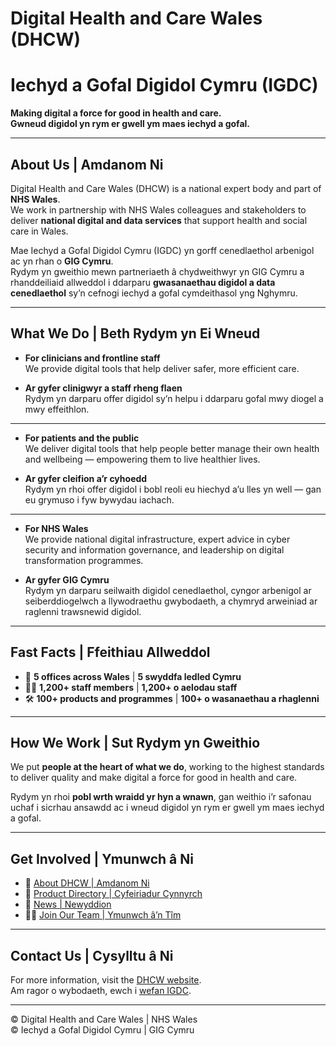 # Digital Health and Care Wales (DHCW)  
# Iechyd a Gofal Digidol Cymru (IGDC)  

**Making digital a force for good in health and care.**  
**Gwneud digidol yn rym er gwell ym maes iechyd a gofal.**

---

## About Us | Amdanom Ni

Digital Health and Care Wales (DHCW) is a national expert body and part of **NHS Wales**.  
We work in partnership with NHS Wales colleagues and stakeholders to deliver **national digital and data services** that support health and social care in Wales.

Mae Iechyd a Gofal Digidol Cymru (IGDC) yn gorff cenedlaethol arbenigol ac yn rhan o **GIG Cymru**.  
Rydym yn gweithio mewn partneriaeth â chydweithwyr yn GIG Cymru a rhanddeiliaid allweddol i ddarparu **gwasanaethau digidol a data cenedlaethol** sy’n cefnogi iechyd a gofal cymdeithasol yng Nghymru.

---

## What We Do | Beth Rydym yn Ei Wneud

- **For clinicians and frontline staff**  
  We provide digital tools that help deliver safer, more efficient care.  

- **Ar gyfer clinigwyr a staff rheng flaen**  
  Rydym yn darparu offer digidol sy’n helpu i ddarparu gofal mwy diogel a mwy effeithlon.  

---

- **For patients and the public**  
  We deliver digital tools that help people better manage their own health and wellbeing — empowering them to live healthier lives.  

- **Ar gyfer cleifion a’r cyhoedd**  
  Rydym yn rhoi offer digidol i bobl reoli eu hiechyd a’u lles yn well — gan eu grymuso i fyw bywydau iachach.  

---

- **For NHS Wales**  
  We provide national digital infrastructure, expert advice in cyber security and information governance, and leadership on digital transformation programmes.  

- **Ar gyfer GIG Cymru**  
  Rydym yn darparu seilwaith digidol cenedlaethol, cyngor arbenigol ar seiberddiogelwch a llywodraethu gwybodaeth, a chymryd arweiniad ar raglenni trawsnewid digidol.  

---

## Fast Facts | Ffeithiau Allweddol

- 📍 **5 offices across Wales** | **5 swyddfa ledled Cymru**  
- 👩‍💻 **1,200+ staff members** | **1,200+ o aelodau staff**  
- 🛠️ **100+ products and programmes** | **100+ o wasanaethau a rhaglenni**  

---

## How We Work | Sut Rydym yn Gweithio

We put **people at the heart of what we do**, working to the highest standards to deliver quality and make digital a force for good in health and care.  

Rydym yn rhoi **pobl wrth wraidd yr hyn a wnawn**, gan weithio i’r safonau uchaf i sicrhau ansawdd ac i wneud digidol yn rym er gwell ym maes iechyd a gofal.  

---

## Get Involved | Ymunwch â Ni

- 🔗 [About DHCW | Amdanom Ni](https://dhcw.nhs.wales/)  
- 📂 [Product Directory | Cyfeiriadur Cynnyrch](https://dhcw.nhs.wales/products/)  
- 📰 [News | Newyddion](https://dhcw.nhs.wales/news/)  
- 👩‍⚕️ [Join Our Team | Ymunwch â’n Tîm](https://dhcw.nhs.wales/join-our-team/)  

---

## Contact Us | Cysylltu â Ni

For more information, visit the [DHCW website](https://dhcw.nhs.wales/).  
Am ragor o wybodaeth, ewch i [wefan IGDC](https://dhcw.nhs.wales/).  

---

© Digital Health and Care Wales | NHS Wales  
© Iechyd a Gofal Digidol Cymru | GIG Cymru
